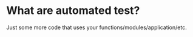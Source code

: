 # What are automated test?



Just some more code that uses your functions/modules/application/etc.



